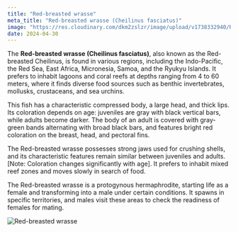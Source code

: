 ```yaml
---
title: "Red-breasted wrasse"
meta_title: "Red-breasted wrasse (Cheilinus fasciatus)"
image: "https://res.cloudinary.com/dkm2zslzr/image/upload/v1738332940/Red_Breasted_Wrasse_lc3ysz.png"
date: 2024-04-30
---
```


The **Red-breasted wrasse (Cheilinus fasciatus)**, also known as the Red-breasted Cheilinus, is found in various regions, including the Indo-Pacific, the Red Sea, East Africa, Micronesia, Samoa, and the Ryukyu Islands. It prefers to inhabit lagoons and coral reefs at depths ranging from 4 to 60 meters, where it finds diverse food sources such as benthic invertebrates, mollusks, crustaceans, and sea urchins.

This fish has a characteristic compressed body, a large head, and thick lips. Its coloration depends on age: juveniles are gray with black vertical bars, while adults become darker. The body of an adult is covered with gray-green bands alternating with broad black bars, and features bright red coloration on the breast, head, and pectoral fins.

The Red-breasted wrasse possesses strong jaws used for crushing shells, and its characteristic features remain similar between juveniles and adults. [Note: Coloration changes significantly with age]. It prefers to inhabit mixed reef zones and moves slowly in search of food.

The Red-breasted wrasse is a protogynous hermaphrodite, starting life as a female and transforming into a male under certain conditions. It spawns in specific territories, and males visit these areas to check the readiness of females for mating.

![Red-breasted wrasse](https://res.cloudinary.com/dkm2zslzr/image/upload/v1738332952/Red_Breasted_Wrasse_2_lwnnjq.png "Red-breasted wrasse")